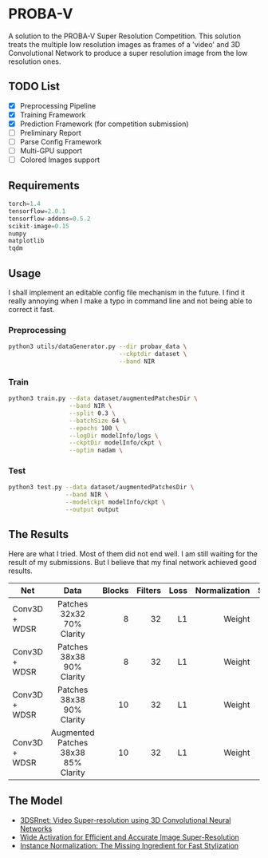 # PROBA-V
A solution to the PROBA-V Super Resolution Competition. This solution treats the multiple low resolution images as frames of a 'video' and 3D Convolutional Network to produce a super resolution image from the low resolution ones.

## TODO List
- [x] Preprocessing Pipeline
- [x] Training Framework
- [x] Prediction Framework (for competition submission)
- [ ] Preliminary Report
- [ ] Parse Config Framework
- [ ] Multi-GPU support
- [ ] Colored Images support

## Requirements
```python
torch=1.4
tensorflow=2.0.1
tensorflow-addons=0.5.2
scikit-image=0.15
numpy
matplotlib
tqdm
```

## Usage
I shall implement an editable config file mechanism in the future. I find it really annoying when I make a typo in command line and not being able to correct it fast.
### Preprocessing
```sh
python3 utils/dataGenerator.py --dir probav_data \
                               --ckptdir dataset \
                               --band NIR

```
### Train
```sh
python3 train.py --data dataset/augmentedPatchesDir \
                 --band NIR \
                 --split 0.3 \
                 --batchSize 64 \
                 --epochs 100 \
                 --logDir modelInfo/logs \
                 --ckptDir modelInfo/ckpt \
                 --optim nadam \

```
### Test
```sh
python3 test.py --data dataset/augmentedPatchesDir \
                --band NIR \
                --modelckpt modelInfo/ckpt \
                --output output
```

## The Results
Here are what I tried. Most of them did not end well. I am still waiting for the result of my submissions. But I believe that my final network achieved good results.

| Net           | Data          | Blocks | Filters  | Loss | Normalization |Score |
| ------------- |:-------------:| -----:| -----:|-----:|-----:|-----:|
| Conv3D + WDSR    | Patches 32x32 70% Clarity| 8 |32  |L1  | Weight  |-  |
| Conv3D + WDSR      | Patches 38x38  90% Clarity |   8 | 32    |L1    | Weight  |-    |
| Conv3D + WDSR      | Patches 38x38  90% Clarity |   10 | 32    |L1    | Weight  |-    |
| Conv3D + WDSR      | Augmented Patches 38x38 85% Clarity |   10 | 32    |L1    | Weight  |-    |

## The Model
* [3DSRnet: Video Super-resolution using 3D Convolutional Neural Networks](https://arxiv.org/abs/1812.09079)
* [Wide Activation for Efficient and Accurate Image Super-Resolution](https://arxiv.org/abs/1808.08718)
* [Instance Normalization: The Missing Ingredient for Fast Stylization](https://arxiv.org/abs/1607.08022)


